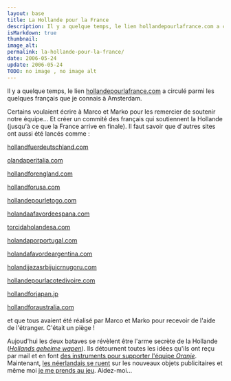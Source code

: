 ```yaml
---
layout: base
title: La Hollande pour la France
description: Il y a quelque temps, le lien hollandepourlafrance.com a circulé parmi les quelques français que je connais à Amsterdam.
isMarkdown: true
thumbnail: 
image_alt: 
permalink: la-hollande-pour-la-france/
date: 2006-05-24
update: 2006-05-24
TODO: no image , no image alt 
---
```


Il y a quelque temps, le lien [hollandepourlafrance.com](http://www.hollandepourlafrance.com/) a circulé parmi les quelques français que je connais à Amsterdam.

Certains voulaient écrire à Marco et Marko pour les remercier de soutenir notre équipe... Et créer un commité des français qui soutiennent la Hollande (jusqu'à ce que la France arrive en finale). Il faut savoir que d'autres sites ont aussi été lancés comme :


[hollandfuerdeutschland.com](http://www.hollandfuerdeutschland.com/)


[olandaperitalia.com](http://www.olandaperitalia.com/)


[hollandforengland.com](http://www.hollandforengland.com/)


[hollandforusa.com](http://www.hollandforusa.com/)


[hollandepourletogo.com](http://www.hollandepourletogo.com/)


[holandaafavordeespana.com](http://www.holandaafavordeespana.com/)


[torcidaholandesa.com](http://www.torcidaholandesa.com/)


[holandaporportugal.com](http://www.holandaporportugal.com/)


[holandafavordeargentina.com](http://www.holandafavordeargentina.com/)


[holandijazasrbijuicrnugoru.com](http://www.holandijazasrbijuicrnugoru.com/)


[hollandepourlacotedivoire.com](http://www.hollandepourlacotedivoire.com/)


[hollandforjapan.jp](http://www.hollandforjapan.jp/)


[hollandforaustralia.com](http://www.hollandforaustralia.com/)


et que tous avaient été réalisé par Marco et Marko pour recevoir de l'aide de l'étranger. C'était un piège !

Aujoud'hui les deux bataves se révèlent être l'arme secrète de la Hollande (*[Hollands geheime wapen](http://blog.pointlogic.com/2006/05/21/marco-marko-hollands-secret-weapon/)*). Ils détournent toutes les idées qu'ils ont reçu par mail et en font [des instruments pour supporter l'équipe *Oranje*](http://blog.dirkschuetze.de/?p=321). Maintenant, [les néerlandais se ruent](http://www.marketingfacts.nl/berichten/20060503_holland_wird_weltmeister/) sur les nouveaux objets publicitaires et même moi [je me prends au jeu](http://www.xs4all.nl/~jlhkrans/Reine_2006/pages/DSCN1569.htm). Aidez-moi...